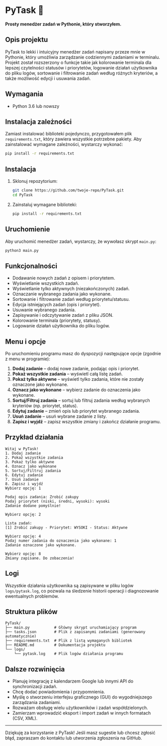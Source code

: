 # PyTask 📝

**Prosty menedżer zadań w Pythonie, który stworzyłem.**

## Opis projektu
PyTask to lekki i intuicyjny menedżer zadań napisany przeze mnie w Pythonie, który umożliwia zarządzanie codziennymi zadaniami w terminalu. Projekt został rozszerzony o funkcje takie jak kolorowanie terminala dla lepszej czytelności statusów i priorytetów, logowanie działań użytkownika do pliku logów, sortowanie i filtrowanie zadań według różnych kryteriów, a także możliwość edycji i usuwania zadań.

## Wymagania
- Python 3.6 lub nowszy

## Instalacja zależności
Zamiast instalować biblioteki pojedynczo, przygotowałem plik `requirements.txt`, który zawiera wszystkie potrzebne pakiety. Aby zainstalować wymagane zależności, wystarczy wykonać:
```bash
pip install -r requirements.txt
```

## Instalacja
1. Sklonuj repozytorium:
   ```bash
   git clone https://github.com/twoje-repo/PyTask.git
   cd PyTask
   ```
2. Zainstaluj wymagane biblioteki:
   ```bash
   pip install -r requirements.txt
   ```

## Uruchomienie
Aby uruchomić menedżer zadań, wystarczy, że wywołasz skrypt `main.py`:
```bash
python3 main.py
```

## Funkcjonalności
- Dodawanie nowych zadań z opisem i priorytetem.
- Wyświetlanie wszystkich zadań.
- Wyświetlanie tylko aktywnych (niezakończonych) zadań.
- Oznaczanie wybranego zadania jako wykonane.
- Sortowanie i filtrowanie zadań według priorytetu/statusu.
- Edycja istniejących zadań (opis i priorytet).
- Usuwanie wybranego zadania.
- Zapisywanie i odczytywanie zadań z pliku JSON.
- Kolorowanie terminala (priorytety, statusy).
- Logowanie działań użytkownika do pliku logów.

## Menu i opcje
Po uruchomieniu programu masz do dyspozycji następujące opcje (zgodnie z menu w programie):

1. **Dodaj zadanie** – dodaj nowe zadanie, podając opis i priorytet.
2. **Pokaż wszystkie zadania** – wyświetl całą listę zadań.
3. **Pokaż tylko aktywne** – wyświetl tylko zadania, które nie zostały oznaczone jako wykonane.
4. **Oznacz jako wykonane** – wybierz zadanie do oznaczenia jako wykonane.
5. **Sortuj/Filtruj zadania** – sortuj lub filtruj zadania według wybranych kryteriów (np. priorytet, status).
6. **Edytuj zadanie** – zmień opis lub priorytet wybranego zadania.
7. **Usuń zadanie** – usuń wybrane zadanie z listy.
8. **Zapisz i wyjdź** – zapisz wszystkie zmiany i zakończ działanie programu.

## Przykład działania
```
Witaj w PyTask!
1. Dodaj zadanie
2. Pokaż wszystkie zadania
3. Pokaż tylko aktywne
4. Oznacz jako wykonane
5. Sortuj/Filtruj zadania
6. Edytuj zadanie
7. Usuń zadanie
8. Zapisz i wyjdź
Wybierz opcję: 1

Podaj opis zadania: Zrobić zakupy
Podaj priorytet (niski, średni, wysoki): wysoki
Zadanie dodane pomyślnie!

Wybierz opcję: 2

Lista zadań:
[1] Zrobić zakupy - Priorytet: WYSOKI - Status: Aktywne

Wybierz opcję: 4
Podaj numer zadania do oznaczenia jako wykonane: 1
Zadanie oznaczone jako wykonane.

Wybierz opcję: 8
Zmiany zapisane. Do zobaczenia!
```

## Logi
Wszystkie działania użytkownika są zapisywane w pliku logów `logs/pytask.log`, co pozwala na śledzenie historii operacji i diagnozowanie ewentualnych problemów.

## Struktura plików
```
PyTask/
├── main.py           # Główny skrypt uruchamiający program
├── tasks.json        # Plik z zapisanymi zadaniami (generowany automatycznie)
├── requirements.txt  # Plik z listą wymaganych bibliotek
├── README.md         # Dokumentacja projektu
└── logs/
    └── pytask.log    # Plik logów działania programu
```

## Dalsze rozwinięcia
- Planuję integrację z kalendarzem Google lub innymi API do synchronizacji zadań.
- Chcę dodać powiadomienia i przypomnienia.
- Myślę o stworzeniu interfejsu graficznego (GUI) do wygodniejszego zarządzania zadaniami.
- Rozważam obsługę wielu użytkowników i zadań współdzielonych.
- Zamierzam wprowadzić eksport i import zadań w innych formatach (CSV, XML).

---

Dziękuję za korzystanie z PyTask! Jeśli masz sugestie lub chcesz zgłosić błąd, zapraszam do kontaktu lub utworzenia zgłoszenia na GitHub.

